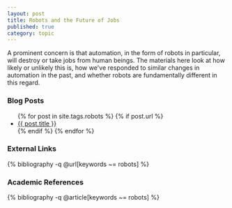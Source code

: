 ```yaml
---
layout: post
title: Robots and the Future of Jobs
published: true
category: topic
---
```


A prominent concern is that automation, in the form of robots in particular, will destroy or take jobs from human beings. The materials here look at how likely or unlikely this is, how we've responded to similar changes in automation in the past, and whether robots are fundamentally different in this regard. 

### Blog Posts
<div class="posts">
<ul>
  {% for post in site.tags.robots %}
    {% if post.url %}
        <li>
         <a id="post-link-trans" class="post-link" href="{{ post.url | prepend: site.baseurl }}">
            {{ post.title }}
          </a>
        </li>
    {% endif %}
  {% endfor %}
</ul>
</div>

### External Links

{% bibliography -q @url[keywords ~= robots] %}

### Academic References

{% bibliography -q @article[keywords ~= robots] %}
